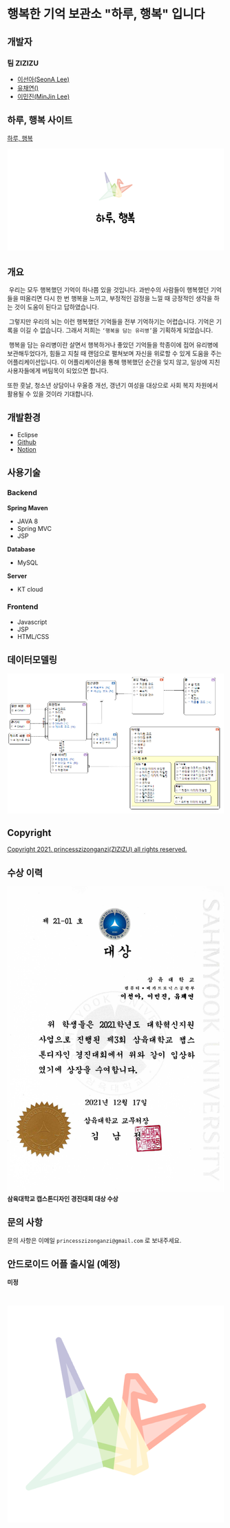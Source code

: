 # 행복한 기억 보관소 "하루, 행복" 입니다
## 개발자
### 팀 ZIZIZU
- [이선아(SeonA Lee)](https://github.com/princesssuna)
- [유채연()](https://github.com/ycyeon)
- [이민진(MinJin Lee)](https://github.com/3tPepper)

## 하루, 행복 사이트
[하루, 행복](http://dailyhappy.kro.kr)

![](./Image/로고%20시작페이지.png)

## 개요
&nbsp;우리는 모두 행복했던 기억이 하나쯤 있을 것입니다. 과반수의 사람들이 행복했던 기억들을 떠올리면 다시 한 번 행복을 느끼고, 부정적인 감정을 느낄 때 긍정적인 생각을 하는 것이 도움이 된다고 답하였습니다. 

&nbsp;그렇지만 우리의 뇌는 이런 행복했던 기억들을 전부 기억하기는 어렵습니다.
기억은 기록을 이길 수 없습니다. 그래서 저희는 ```‘행복을 담는 유리병’```을 기획하게 되었습니다. 

&nbsp;행복을 담는 유리병이란 살면서 행복하거나 좋았던 기억들을 학종이에 접어 유리병에 보관해두었다가, 힘들고 지칠 때 랜덤으로 펼쳐보며 자신을 위로할 수 있게 도움을 주는 어플리케이션입니다.
이 어플리케이션을 통해 행복했던 순간을 잊지 않고, 일상에 지친 사용자들에게 버팀목이 되었으면 합니다.

또한 훗날, 청소년 상담이나 우울증 개선, 갱년기 여성을 대상으로 사회 복지 차원에서 활용될 수 있을 것이라 기대합니다.

## 개발환경
- Eclipse
- [Github](https://github.com/Daily-Happy-Project/Daily-Happy)
- [Notion](https://www.notion.so/ae6e5931100b48f2ac52338c7aaa83bb)

## 사용기술
### Backend

**Spring Maven**
- JAVA 8
- Spring MVC
- JSP

**Database**
- MySQL

**Server**
- KT cloud

### Frontend
- Javascript
- JSP
- HTML/CSS

## 데이터모델링
![](./Image/논리모델링.png)

## Copyright
[Copyright 2021. princesszizonganzi(ZIZIZU) all rights reserved.](https://github.com/Daily-Happy-Project/Daily-Happy/blob/main/DailyHappy/WebApp/views/copyrightView.jsp)

## 수상 이력
![](./Image/수상이력.jpeg)
**삼육대학교 캡스톤디자인 경진대회 대상 수상**

## 문의 사항
문의 사항은 이메일 ```princesszizonganzi@gmail.com``` 로 보내주세요.

## 안드로이드 어플 출시일 (예정)
**미정**

<br/>

![](./Image/로고.png)
